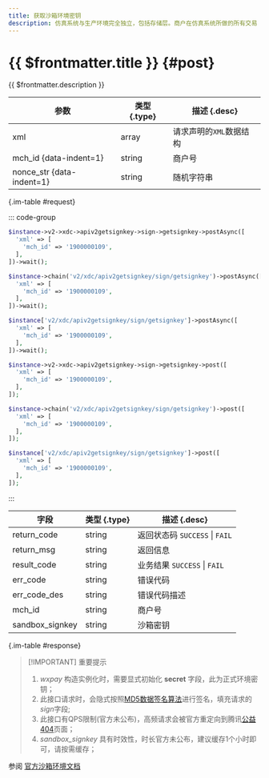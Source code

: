 ```yaml
---
title: 获取沙箱环境密钥
description: 仿真系统与生产环境完全独立，包括存储层。商户在仿真系统所做的所有交易（如下单、支付、查询）均为无资金流的假数据，即：用户无需真实扣款，商户也不会有资金入账。代金券同理，沙箱环境中无需商户真实制券与发券，亦不会出现真实扣券情况。
---
```


# {{ $frontmatter.title }} {#post}

{{ $frontmatter.description }}

| 参数 | 类型 {.type} | 描述 {.desc}
| -- | -- | --
| xml | array | 请求声明的`XML`数据结构
| mch_id {data-indent=1} | string | 商户号
| nonce_str {data-indent=1} | string | 随机字符串

{.im-table #request}

::: code-group

```php [异步纯链式]
$instance->v2->xdc->apiv2getsignkey->sign->getsignkey->postAsync([
  'xml' => [
    'mch_id' => '1900000109',
  ],
])->wait();
```

```php [异步声明式]
$instance->chain('v2/xdc/apiv2getsignkey/sign/getsignkey')->postAsync([
  'xml' => [
    'mch_id' => '1900000109',
  ],
])->wait();
```

```php [异步属性式]
$instance['v2/xdc/apiv2getsignkey/sign/getsignkey']->postAsync([
  'xml' => [
    'mch_id' => '1900000109',
  ],
])->wait();
```

```php [同步纯链式]
$instance->v2->xdc->apiv2getsignkey->sign->getsignkey->post([
  'xml' => [
    'mch_id' => '1900000109',
  ],
]);
```

```php [同步声明式]
$instance->chain('v2/xdc/apiv2getsignkey/sign/getsignkey')->post([
  'xml' => [
    'mch_id' => '1900000109',
  ],
]);
```

```php [同步属性式]
$instance['v2/xdc/apiv2getsignkey/sign/getsignkey']->post([
  'xml' => [
    'mch_id' => '1900000109',
  ],
]);
```
:::

| 字段 | 类型 {.type} | 描述 {.desc}
| -- | -- | --
| return_code | string | 返回状态码 `SUCCESS` \| `FAIL`
| return_msg | string | 返回信息
| result_code | string | 业务结果 `SUCCESS` \| `FAIL`
| err_code | string | 错误代码
| err_code_des | string | 错误代码描述
| mch_id | string | 商户号
| sandbox_signkey | string | 沙箱密钥

{.im-table #response}

> [!IMPORTANT] 重要提示
> 1. *wxpay* 构造实例化时，需要显式初始化 **secret** 字段，此为正式环境密钥；
> 2. 此接口请求时，会隐式按照[MD5数据签名算法](https://pay.weixin.qq.com/wiki/doc/api/jsapi.php?chapter=4_3)进行签名，填充请求的*sign*字段;
> 3. 此接口有QPS限制(官方未公布)，高频请求会被官方重定向到腾讯[公益404](https://wx.gtimg.com/core/404.html)页面；
> 4. *sandbox_signkey* 具有时效性，时长官方未公布，建议缓存1个小时即可，请按需缓存；

参阅 [官方沙箱环境文档](https://pay.weixin.qq.com/wiki/doc/api/tools/sp_coupon.php?chapter=23_1&index=2)
